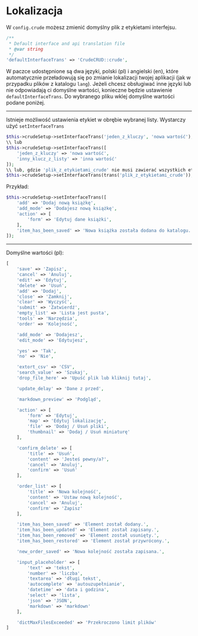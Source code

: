 Lokalizacja
===

W `config.crude` możesz zmienić domyślny plik z etykietami interfejsu.

```php
/**
 * Default interface and api translation file
 * @var string
 */
'defaultInterfaceTrans' => 'CrudeCRUD::crude',
```

W paczce udostępnione są dwa języki, polski (pl) i angielski (en), które automatycznie przeładowują się po zmianie lokalizacji twojej aplikacji (jak w przypadku plików z katalogu `lang`). Jeżeli chcesz obsługiwać inne języki lub nie odpowiadają ci domyślne wartości, konieczne będzie ustawienie `defaultInterfaceTrans`. Do wybranego pliku wklej domyślne wartości podane poniżej.

---

Istnieje możliwość ustawienia etykiet w obrębie wybranej listy. Wystarczy użyć `setInterfaceTrans`

```php
$this->crudeSetup->setInterfaceTrans('jeden_z_kluczy', 'nowa wartość');
\\ lub
$this->crudeSetup->setInterfaceTrans([
    'jeden_z_kluczy' => 'nowa wartość',
    'inny_klucz_z_listy' => 'inna wartość'
]);
\\ lub, gdzie 'plik_z_etykietami_crude' nie musi zawierać wszystkich etykiet
$this->crudeSetup->setInterfaceTrans(trans('plik_z_etykietami_crude'));
```

Przykład:
```php
$this->crudeSetup->setInterfaceTrans([
    'add' => 'Dodaj nową książkę',
    'add_mode' => 'Dodajesz nową książkę',
    'action' => [
        'form' => 'Edytuj dane książki',
    ],
    'item_has_been_saved' => 'Nowa książka została dodana do katalogu.',
]);
```

---

Domyślne wartości (pl):
```php
[
    'save' => 'Zapisz',
    'cancel' => 'Anuluj',
    'edit' => 'Edytuj',
    'delete' => 'Usuń',
    'add' => 'Dodaj',
    'close' => 'Zamknij',
    'clear' => 'Wyczyść',
    'submit' => 'Zatwierdź',
    'empty_list' => 'Lista jest pusta',
    'tools' => 'Narzędzia',
    'order' => 'Kolejność',

    'add_mode' => 'Dodajesz',
    'edit_mode' => 'Edytujesz',

    'yes' => 'Tak',
    'no' => 'Nie',

    'extort_csv' => 'CSV',
    'search_value' => 'Szukaj',
    'drop_file_here' => 'Upuść plik lub kliknij tutaj',

    'update_delay' => 'Dane z przed',

    'markdown_preview' => 'Podgląd',

    'action' => [
        'form' => 'Edytuj',
        'map' => 'Edytuj lokalizację',
        'file' => 'Dodaj / Usuń pliki',
        'thumbnail' => 'Dodaj / Usuń miniaturę'
    ],

    'confirm_delete' => [
        'title' => 'Usuń',
        'content' => 'Jesteś pewny/a?',
        'cancel' => 'Anuluj',
        'confirm' => 'Usuń'
    ],

    'order_list' => [
        'title' => 'Nowa kolejność',
        'content' => 'Ustaw nową kolejność',
        'cancel' => 'Anuluj',
        'confirm' => 'Zapisz'
    ],

    'item_has_been_saved' => 'Element został dodany.',
    'item_has_been_updated' => 'Element został zapisany.',
    'item_has_been_removed' => 'Element został usunięty.',
    'item_has_been_restored' => 'Element został przywrócony.',

    'new_order_saved' => 'Nowa kolejność została zapisana.',

    'input_placeholder' => [
        'text' => 'tekst',
        'number' => 'liczba',
        'textarea' => 'długi tekst',
        'autocomplete' => 'autouzupełnianie',
        'datetime' => 'data i godzina',
        'select' => 'lista',
        'json' => 'JSON',
        'markdown' => 'markdown'
    ],

    'dictMaxFilesExceeded' => 'Przekroczono limit plików'
]
```
